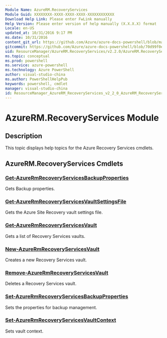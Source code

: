 ```yaml
---
Module Name: AzureRM.RecoveryServices
Module Guid: XXXXXXXX-XXXX-XXXX-XXXX-XXXXXXXXXXXX
Download Help Link: Please enter FwLink manually
Help Version: Please enter version of help manually (X.X.X.X) format
Locale: en-US
updated_at: 10/31/2016 9:17 PM
ms.date: 10/31/2016
content_git_url: https://github.com/Azure/azure-docs-powershell/blob/master/azureps-cmdlets-docs/ResourceManager/AzureRM.RecoveryServices/v2.2.0/AzureRM.RecoveryServices.md
gitcommit: https://github.com/Azure/azure-docs-powershell/blob/70d99f0e924efe152eb73454f7898f92d5a5db64/azureps-cmdlets-docs/ResourceManager/AzureRM.RecoveryServices/v2.2.0/AzureRM.RecoveryServices.md
uid: ResourceManager/AzureRM.RecoveryServices/v2.2.0/AzureRM.RecoveryServices.md
ms.topic: conceptual
ms.prod: powershell
ms.service: azure-powershell
ms.technology: Azure PowerShell
author: visual-studio-china
ms.author: PowerShellHelpPub
keywords: powershell, cmdlet
manager: visual-studio-china
id: ResourceManager_AzureRM_RecoveryServices_v2_2_0_AzureRM_RecoveryServices_md
---
```


# AzureRM.RecoveryServices Module
## Description
This topic displays help topics for the Azure Recovery Services cmdlets.

## AzureRM.RecoveryServices Cmdlets
### [Get-AzureRmRecoveryServicesBackupProperties](./Get-AzureRmRecoveryServicesBackupProperties.md)
Gets Backup properties.


### [Get-AzureRmRecoveryServicesVaultSettingsFile](./Get-AzureRmRecoveryServicesVaultSettingsFile.md)
Gets the Azure Site Recovery vault settings file.


### [Get-AzureRmRecoveryServicesVault](./Get-AzureRmRecoveryServicesVault.md)
Gets a list of Recovery Services vaults.


### [New-AzureRmRecoveryServicesVault](./New-AzureRmRecoveryServicesVault.md)
Creates a new Recovery Services vault.


### [Remove-AzureRmRecoveryServicesVault](./Remove-AzureRmRecoveryServicesVault.md)
Deletes a Recovery Services vault.


### [Set-AzureRmRecoveryServicesBackupProperties](./Set-AzureRmRecoveryServicesBackupProperties.md)
Sets the properties for backup management.


### [Set-AzureRmRecoveryServicesVaultContext](./Set-AzureRmRecoveryServicesVaultContext.md)
Sets vault context.



